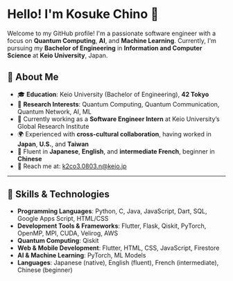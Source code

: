 # Hello! I'm **Kosuke Chino** 👋

Welcome to my GitHub profile! I'm a passionate software engineer with a focus on **Quantum Computing**, **AI**, and **Machine Learning**. Currently, I'm pursuing my **Bachelor of Engineering** in **Information and Computer Science** at **Keio University**, Japan.

## 🚀 About Me
- 🎓 **Education**: Keio University (Bachelor of Engineering), **42 Tokyo**
- 🏫 **Research Interests**: Quantum Computing, Quantum Communication, Quantum Network, AI, ML
- 🌱 Currently working as a **Software Engineer Intern** at Keio University’s Global Research Institute
- 🌍 Experienced with **cross-cultural collaboration**, having worked in **Japan**, **U.S.**, and **Taiwan**
- 💬 Fluent in **Japanese**, **English**, and **intermediate French**, beginner in **Chinese**
- 📧 Reach me at: [k2co3.0803.n@keio.jp](mailto:k2co3.0803.n@keio.jp)

---

## 🌟 Skills & Technologies
- **Programming Languages**: Python, C, Java, JavaScript, Dart, SQL, Google Apps Script, HTML/CSS
- **Development Tools & Frameworks**: Flutter, Flask, Qiskit, PyTorch, OpenMP, MPI, CUDA, Velirog, AWS
- **Quantum Computing**: Qiskit
- **Web & Mobile Development**: Flutter, HTML, CSS, JavaScript, Firestore
- **AI & Machine Learning**: PyTorch, ML Models
- **Languages**: Japanese (native), English (fluent), French (intermediate), Chinese (beginner)

